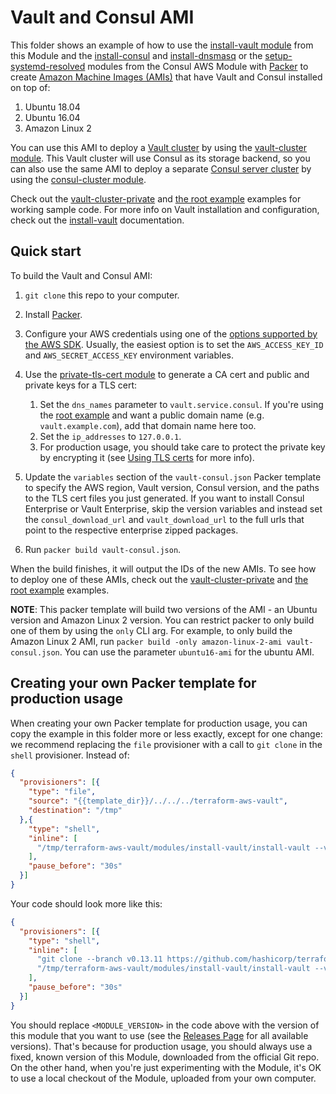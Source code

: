 # Vault and Consul AMI

This folder shows an example of how to use the [install-vault module](https://github.com/hashicorp/terraform-aws-vault/tree/master/modules/install-vault) from this Module and
the [install-consul](https://github.com/hashicorp/terraform-aws-consul/tree/master/modules/install-consul)
and [install-dnsmasq](https://github.com/hashicorp/terraform-aws-consul/tree/master/modules/install-dnsmasq) or the
[setup-systemd-resolved](https://github.com/hashicorp/terraform-aws-consul/tree/master/modules/setup-systemd-resolved)
modules from the Consul AWS Module with [Packer](https://www.packer.io/) to create [Amazon Machine Images
(AMIs)](http://docs.aws.amazon.com/AWSEC2/latest/UserGuide/AMIs.html) that have Vault and Consul installed on top of:

1. Ubuntu 18.04
1. Ubuntu 16.04
1. Amazon Linux 2

You can use this AMI to deploy a [Vault cluster](https://www.vaultproject.io/) by using the [vault-cluster
module](https://github.com/hashicorp/terraform-aws-vault/tree/master/modules/vault-cluster). This Vault cluster will use Consul as its storage backend, so you can also use the
same AMI to deploy a separate [Consul server cluster](https://www.consul.io/) by using the [consul-cluster
module](https://github.com/hashicorp/terraform-aws-consul/tree/master/modules/consul-cluster).

Check out the [vault-cluster-private](https://github.com/hashicorp/terraform-aws-vault/tree/master/examples/vault-cluster-private) and
[the root example](https://github.com/hashicorp/terraform-aws-vault/tree/master/examples/root-example) examples for working sample code. For more info on Vault
installation and configuration, check out the [install-vault](https://github.com/hashicorp/terraform-aws-vault/tree/master/modules/install-vault) documentation.



## Quick start

To build the Vault and Consul AMI:

1. `git clone` this repo to your computer.

1. Install [Packer](https://www.packer.io/).

1. Configure your AWS credentials using one of the [options supported by the AWS
   SDK](http://docs.aws.amazon.com/sdk-for-java/v1/developer-guide/credentials.html). Usually, the easiest option is to
   set the `AWS_ACCESS_KEY_ID` and `AWS_SECRET_ACCESS_KEY` environment variables.

1. Use the [private-tls-cert module](https://github.com/hashicorp/terraform-aws-vault/tree/master/modules/private-tls-cert) to generate a CA cert and public and private keys for a
   TLS cert:

    1. Set the `dns_names` parameter to `vault.service.consul`. If you're using the [root
       example](https://github.com/hashicorp/terraform-aws-vault/tree/master/examples/root-example) and want a public domain name (e.g. `vault.example.com`), add that
       domain name here too.
    1. Set the `ip_addresses` to `127.0.0.1`.
    1. For production usage, you should take care to protect the private key by encrypting it (see [Using TLS
       certs](https://github.com/hashicorp/terraform-aws-vault/tree/master/modules/private-tls-cert#using-tls-certs) for more info).

1. Update the `variables` section of the `vault-consul.json` Packer template to specify the AWS region, Vault
   version, Consul version, and the paths to the TLS cert files you just generated. If you want to install Consul Enterprise or Vault Enterprise,
   skip the version variables and instead set the `consul_download_url` and `vault_download_url` to the full urls that point to the respective
   enterprise zipped packages.

1. Run `packer build vault-consul.json`.

When the build finishes, it will output the IDs of the new AMIs. To see how to deploy one of these AMIs, check out the
[vault-cluster-private](https://github.com/hashicorp/terraform-aws-vault/tree/master/examples/vault-cluster-private) and [the root example](https://github.com/hashicorp/terraform-aws-vault/tree/master/examples/root-example)
examples.

**NOTE**: This packer template will build two versions of the AMI - an Ubuntu version and Amazon Linux 2 version. You
can restrict packer to only build one of them by using the `only` CLI arg. For example, to only build the Amazon Linux 2
AMI, run `packer build -only amazon-linux-2-ami vault-consul.json`. You can use the parameter `ubuntu16-ami` for the
ubuntu AMI.




## Creating your own Packer template for production usage

When creating your own Packer template for production usage, you can copy the example in this folder more or less
exactly, except for one change: we recommend replacing the `file` provisioner with a call to `git clone` in the `shell`
provisioner. Instead of:

```json
{
  "provisioners": [{
    "type": "file",
    "source": "{{template_dir}}/../../../terraform-aws-vault",
    "destination": "/tmp"
  },{
    "type": "shell",
    "inline": [
      "/tmp/terraform-aws-vault/modules/install-vault/install-vault --version {{user `vault_version`}}"
    ],
    "pause_before": "30s"
  }]
}
```

Your code should look more like this:

```json
{
  "provisioners": [{
    "type": "shell",
    "inline": [
      "git clone --branch v0.13.11 https://github.com/hashicorp/terraform-aws-vault.git /tmp/terraform-aws-vault",
      "/tmp/terraform-aws-vault/modules/install-vault/install-vault --version {{user `vault_version`}}"
    ],
    "pause_before": "30s"
  }]
}
```

You should replace `<MODULE_VERSION>` in the code above with the version of this module that you want to use (see
the [Releases Page](https://github.com/hashicorp/terraform-aws-vault/releases) for all available versions). That's because for production usage, you should always
use a fixed, known version of this Module, downloaded from the official Git repo. On the other hand, when you're
just experimenting with the Module, it's OK to use a local checkout of the Module, uploaded from your own
computer.
